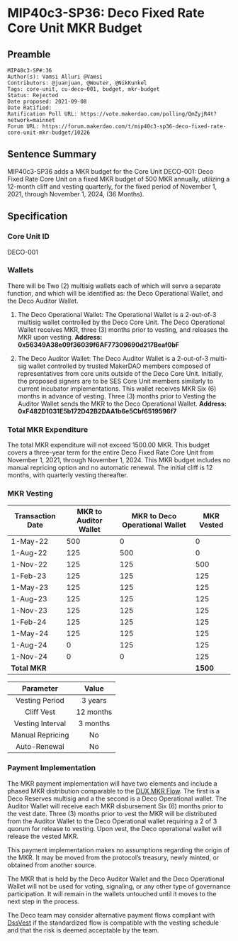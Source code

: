 # MIP40c3-SP36: Deco Fixed Rate Core Unit MKR Budget

## Preamble

```
MIP40c3-SP#:36
Author(s): Vamsi Alluri @Vamsi
Contributors: @juanjuan, @Wouter, @NikKunkel
Tags: core-unit, cu-deco-001, budget, mkr-budget
Status: Rejected
Date proposed: 2021-09-08
Date Ratified:
Ratification Poll URL: https://vote.makerdao.com/polling/QmZyjR4t?network=mainnet
Forum URL: https://forum.makerdao.com/t/mip40c3-sp36-deco-fixed-rate-core-unit-mkr-budget/10226
```

## Sentence Summary

MIP40c3-SP36 adds a MKR budget for the Core Unit DECO-001: Deco Fixed Rate Core Unit on a fixed MKR budget of 500 MKR annually, utilizing a 12-month cliff and vesting quarterly, for the fixed period of November 1, 2021, through November 1, 2024, (36 Months).

## Specification

### Core Unit ID

DECO-001

### Wallets
There will be Two (2) multisig wallets each of which will serve a separate function, and which will be identified as: the Deco Operational Wallet, and the Deco Auditor Wallet. 

1) The Deco Operational Wallet: 
The Operational Wallet is a 2-out-of-3 multisig wallet controlled by the Deco Core Unit. The Deco Operational Wallet receives MKR, three (3) months prior to vesting, and releases the MKR upon vesting. 
**Address: 0x56349A38e09f36039f6AF77309690d217Beaf0bF**

2) The Deco Auditor Wallet:
The Deco Auditor Wallet is a 2-out-of-3 multi-sig wallet controlled by trusted MakerDAO members composed of representatives from core units outside of the Deco Core Unit. Initially, the proposed signers are to be SES Core Unit members similarly to current incubator implementations. This wallet receives MKR Six (6) months in advance of vesting. Three (3) months prior to Vesting the Auditor Wallet sends the MKR to the Deco Operational Wallet. 
**Address: 0xF482D1031E5b172D42B2DAA1b6e5Cbf6519596f7**


### Total MKR Expenditure

The total MKR expenditure will not exceed 1500.00 MKR. This budget covers a three-year term for the entire Deco Fixed Rate Core Unit from November 1, 2021, through November 1, 2024. This MKR budget includes no manual repricing option and no automatic renewal. The initial cliff is 12 months, with quarterly vesting thereafter.

### MKR Vesting

| **Transaction Date** | **MKR to Auditor Wallet** | **MKR to Deco Operational Wallet** | **MKR Vested** |
|---|---|---|---|
| 1-May-22 | 500 | 0 | 0 |
| 1-Aug-22 | 125 | 500 | 0 |
| 1-Nov-22 | 125 | 125 | 500 |
| 1-Feb-23 | 125 | 125 | 125 |
| 1-May-23 | 125 | 125 | 125 |
| 1-Aug-23 | 125 | 125 | 125 |
| 1-Nov-23 | 125 | 125 | 125 |
| 1-Feb-24 | 125 | 125 | 125 |
| 1-May-24 | 125 | 125 | 125 |
| 1-Aug-24 | 0 | 125 | 125 |
| 1-Nov-24 | 0 | 0 | 125 |
| **Total MKR** |  |  | **1500** |

**Parameter**|**Value**
:-----:|:-----:
Vesting Period|3 years
Cliff Vest|12 months
Vesting Interval|3 months
Manual Repricing|No
Auto-Renewal|No

### Payment Implementation

The MKR payment implementation will have two elements and include a phased MKR distribution comparable to the [DUX MKR Flow](https://forum.makerdao.com/t/mip40c3-sp27-development-ux-core-unit-mkr-budget-dux-001/9777). The first is a Deco Reserves multisig and a the second is a Deco Operational wallet. The Auditor Wallet will receive each MKR disbursement Six (6) months prior to the vest date. Three (3) months prior to vest the MKR will be distributed from the Auditor Wallet to the Deco Operational wallet requiring a 2 of 3 quorum for release to vesting. Upon vest, the Deco operational wallet will release the vested MKR.

This payment implementation makes no assumptions regarding the origin of the MKR. It may be moved from the protocol’s treasury, newly minted, or obtained from another source.

The MKR that is held by the Deco Auditor Wallet and the Deco Operational Wallet will not be used for voting, signaling, or any other type of governance participation. It will remain in the wallets untouched until it moves to the next step in the process.

The Deco team may consider alternative payment flows compliant with [DssVest](https://forum.makerdao.com/t/mip-54-dssvest/8025) if the standardized flow is compatible with the vesting schedule and that the risk is deemed acceptable by the team.
